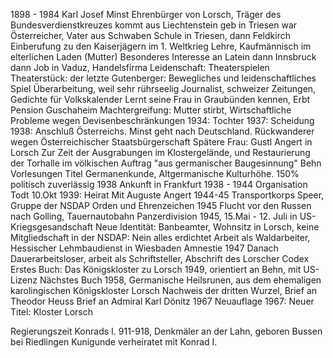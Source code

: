 1898 - 1984
Karl Josef Minst
Ehrenbürger von Lorsch, Träger des Bundesverdienstkreuzes
kommt aus Liechtenstein
geb in Triesen
war Österreicher, Vater aus Schwaben
Schule in Triesen, dann Feldkirch
Einberufung zu den Kaiserjägern im 1. Weltkrieg
Lehre, Kaufmännisch im elterlichen Laden (Mutter)
Besonderes Interesse an Latein
dann Innsbruck
dann Job in Vaduz, Handelsfirma
Leidenschaft: Theaterspielen
Theaterstück: der letzte Gutenberger: Bewegliches und leidenschaftliches Spiel
Überarbeitung, weil sehr rührseelig
Journalist, schweizer Zeitungen, Gedichte für Volkskalender
Lernt seine Frau in Graubünden kennen, Erbt Pension Guschaheim
Machtergreifung: Mutter stirbt, Wirtschaftliche Probleme wegen Devisenbeschränkungen
1934: Tochter
1937: Scheidung
1938: Anschluß Österreichs. Minst geht nach Deutschland. Rückwanderer wegen Österreichischer Staatsbürgerschaft
Spätere Frau: Gustl Angert in Lorsch
Zur Zeit der Ausgrabungen im Klostergelände, und Restaurierung der Torhalle im völkischen Auftrag
"aus germanischer Baugesinnung"
Behn Vorlesungen Titel Germanenkunde, Altgermanische Kulturhöhe. 150% politisch zuverlässig
1938 Ankunft in Frankfurt
1938 - 1944 Organisation Todt
10.Okt 1939: Heirat Mit Auguste Angert
1944-45 Transportkorps Speer, Gruppe der NSDAP
Orden und Ehrenzeichen
1945 Flucht vor den Russen nach Golling, Tauernautobahn Panzerdivision
1945, 15.Mai - 12. Juli in US-Kriegsgesandschaft
Neue Identität: Banbeamter, Wohnsitz in Lorsch, keine Mitgliedschaft in der NSDAP: Nein
alles erdichtet
Arbeit als Waldarbeiter, Hessischer Lehmbaudienst in Wiesbaden
Amnestie 1947
Danach Dauerarbeitsloser, arbeit als Schriftsteller, Abschrift des Lorscher Codex
Erstes Buch: Das Königskloster zu Lorsch 1949, orientiert an Behn, mit US-Lizenz
Nächstes Buch 1958, Germanische Heilsrunen, aus dem ehemaligen karolingischen Königskloster Lorsch
Nachweis der dritten Wurzel, Brief an Theodor Heuss
Brief an Admiral Karl Dönitz
1967 Neuauflage 1967: Neuer Titel: Kloster Lorsch

Regierungszeit Konrads I. 911-918, Denkmäler an der Lahn, geboren Bussen bei Riedlingen
Kunigunde verheiratet mit Konrad I.
